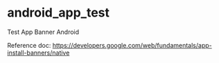 # android_app_test
Test App Banner Android

Reference doc:
https://developers.google.com/web/fundamentals/app-install-banners/native
